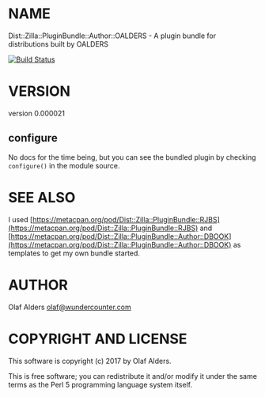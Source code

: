 # NAME

Dist::Zilla::PluginBundle::Author::OALDERS - A plugin bundle for distributions built by OALDERS

[![Build Status](https://travis-ci.org/oalders/dist-zilla-pluginbundle-author-oalders.png?branch=master)](https://travis-ci.org/oalders/dist-zilla-pluginbundle-author-oalders)

# VERSION

version 0.000021

## configure

No docs for the time being, but you can see the bundled plugin by checking
`configure()` in the module source.

# SEE ALSO

I used [https://metacpan.org/pod/Dist::Zilla::PluginBundle::RJBS](https://metacpan.org/pod/Dist::Zilla::PluginBundle::RJBS) and
[https://metacpan.org/pod/Dist::Zilla::PluginBundle::Author::DBOOK](https://metacpan.org/pod/Dist::Zilla::PluginBundle::Author::DBOOK) as
templates to get my own bundle started.

# AUTHOR

Olaf Alders <olaf@wundercounter.com>

# COPYRIGHT AND LICENSE

This software is copyright (c) 2017 by Olaf Alders.

This is free software; you can redistribute it and/or modify it under
the same terms as the Perl 5 programming language system itself.
